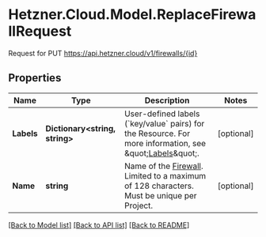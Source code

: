 # Hetzner.Cloud.Model.ReplaceFirewallRequest
Request for PUT https://api.hetzner.cloud/v1/firewalls/{id}

## Properties

Name | Type | Description | Notes
------------ | ------------- | ------------- | -------------
**Labels** | **Dictionary&lt;string, string&gt;** | User-defined labels (&#x60;key/value&#x60; pairs) for the Resource. For more information, see \&quot;[Labels](#labels)\&quot;.  | [optional] 
**Name** | **string** | Name of the [Firewall](#firewalls).  Limited to a maximum of 128 characters.  Must be unique per Project.  | [optional] 

[[Back to Model list]](../../README.md#documentation-for-models) [[Back to API list]](../../README.md#documentation-for-api-endpoints) [[Back to README]](../../README.md)

